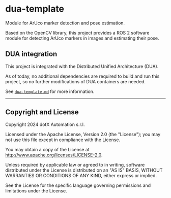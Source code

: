 # dua-template

Module for ArUco marker detection and pose estimation.

Based on the OpenCV library, this project provides a ROS 2 software module for detecting ArUco markers in images and estimating their pose.

## DUA integration

This project is integrated with the Distributed Unified Architecture (DUA).

As of today, no additional dependencies are required to build and run this project, so no further modifications of DUA containers are needed.

See [`dua-template.md`](dua-template.md) for more information.

---

## Copyright and License

Copyright 2024 dotX Automation s.r.l.

Licensed under the Apache License, Version 2.0 (the "License"); you may not use this file except in compliance with the License.

You may obtain a copy of the License at <http://www.apache.org/licenses/LICENSE-2.0>.

Unless required by applicable law or agreed to in writing, software distributed under the License is distributed on an "AS IS" BASIS, WITHOUT WARRANTIES OR CONDITIONS OF ANY KIND, either express or implied.

See the License for the specific language governing permissions and limitations under the License.

